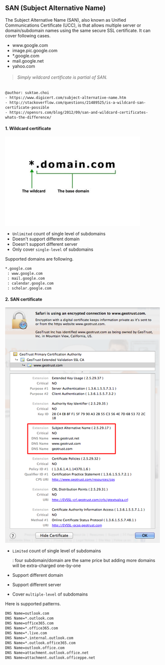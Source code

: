 ## SAN (Subject Alternative Name)
The Subject Alternative Name (SAN), also known as Unified Communications Certificate (UCC), is that allows multiple server or domain/subdomain names using the same secure SSL certificate. It can cover following cases.

 - www<span>.</span>google.com
 - image.pic.google.com
 - \*.google.com
 - mail.google.net
 - yahoo.com

>###### Simply wildcard certificate is partial of SAN.

```
@author: suktae.choi
- https://www.digicert.com/subject-alternative-name.htm
- http://stackoverflow.com/questions/21489525/is-a-wildcard-san-certificate-possible
- https://opensrs.com/blog/2012/09/san-and-wildcard-certificates-whats-the-difference/
```

#### 1. Wildcard certificate
![img-san-wildcard-certificate](images/Wildcard_SSL_certificate_Explanation.jpg)

 - `Unlimited` count of single level of subdomains
 - Doesn't support different domain
 - Doesn't support different server
 - Only cover `single-level` of subdomains

Supported domains are following.
```
*.google.com
 : www.google.com
 : mail.google.com
 : calendar.google.com
 : scholar.google.com
```

#### 2. SAN certificate
![img-san-san-certificate](images/geotrust_san.png)

- `Limited` count of single level of subdomains

  : four subdomain/domain are the same price but adding more domains will be extra-charged one-by-one  
- Support different domain
- Support different server
- Cover `multiple-level` of subdomains

Here is supported patterns.
```
DNS Name=outlook.com
DNS Name=*.outlook.com
DNS Name=office365.com
DNS Name=*.office365.com
DNS Name=*.live.com
DNS Name=*.internal.outlook.com
DNS Name=*.outlook.office365.com
DNS Name=outlook.office.com
DNS Name=attachment.outlook.office.net
DNS Name=attachment.outlook.officeppe.net
```
